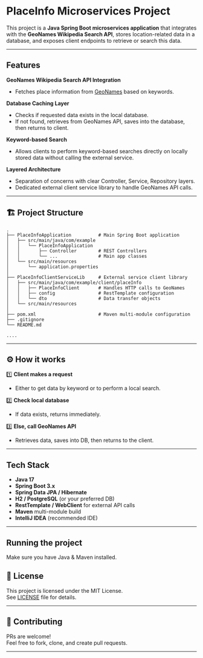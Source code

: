 
# PlaceInfo Microservices Project

This project is a **Java Spring Boot microservices application** that integrates with the **GeoNames Wikipedia Search API**, stores location-related data in a database, and exposes client endpoints to retrieve or search this data.

---

##  Features

 **GeoNames Wikipedia Search API Integration**
- Fetches place information from [GeoNames](http://www.geonames.org/wikipedia.html) based on keywords.

 **Database Caching Layer**
- Checks if requested data exists in the local database.
- If not found, retrieves from GeoNames API, saves into the database, then returns to client.

 **Keyword-based Search**
- Allows clients to perform keyword-based searches directly on locally stored data without calling the external service.

 **Layered Architecture**
- Separation of concerns with clear Controller, Service, Repository layers.
- Dedicated external client service library to handle GeoNames API calls.

---

## 🏗 Project Structure

```
.
├── PlaceInfoApplication          # Main Spring Boot application
│   ├── src/main/java/com/example
│   │   └── PlaceInfoApplication
│   │       ├── Controller        # REST Controllers
│   │       └── ...               # Main app classes
│   └── src/main/resources
│       └── application.properties
│
├── PlaceInfoClientServiceLib     # External service client library
│   ├── src/main/java/com/example/client/placeInfo
│   │   ├── PlaceInfoClient       # Handles HTTP calls to GeoNames
│   │   ├── config                # RestTemplate configuration
│   │   └── dto                   # Data transfer objects
│   └── src/main/resources
│
├── pom.xml                       # Maven multi-module configuration
├── .gitignore
└── README.md

....
```

---

## ⚙️ How it works

1️⃣ **Client makes a request**
- Either to get data by keyword or to perform a local search.

2️⃣ **Check local database**
- If data exists, returns immediately.

3️⃣ **Else, call GeoNames API**
- Retrieves data, saves into DB, then returns to the client.

---

##  Tech Stack

- **Java 17**
- **Spring Boot 3.x**
- **Spring Data JPA / Hibernate**
- **H2 / PostgreSQL** (or your preferred DB)
- **RestTemplate / WebClient** for external API calls
- **Maven** multi-module build
- **IntelliJ IDEA** (recommended IDE)

---

## Running the project

Make sure you have Java & Maven installed.



## 📝 License

This project is licensed under the MIT License.  
See [LICENSE](LICENSE) file for details.

---

## 🙌 Contributing

PRs are welcome!  
Feel free to fork, clone, and create pull requests.

---